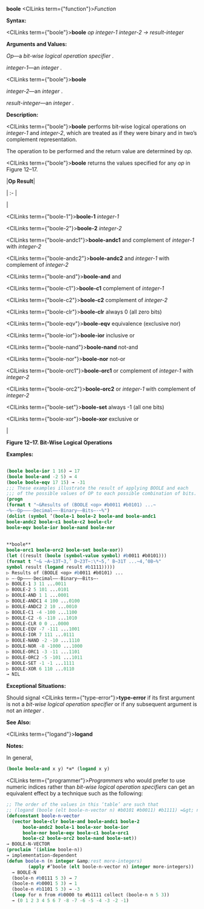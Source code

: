 **boole** <ClLinks  term={"function"}><i>Function</i></ClLinks>

**Syntax:**

<ClLinks  term={"boole"}><b>boole</b></ClLinks> *op integer-1 integer-2 → result-integer*

**Arguments and Values:**

*Op*—a *bit-wise logical operation specifier* .

*integer-1*—an *integer* .

<ClLinks  term={"boole"}><b>boole</b></ClLinks>

*integer-2*—an *integer* .

*result-integer*—an *integer* .

**Description:**

<ClLinks  term={"boole"}><b>boole</b></ClLinks> performs bit-wise logical operations on *integer-1* and *integer-2*, which are treated as if they were binary and in two’s complement representation.

The operation to be performed and the return value are determined by *op*.

<ClLinks  term={"boole"}><b>boole</b></ClLinks> returns the values specified for any *op* in Figure 12–17.

|**Op Result**|

| :- |

|<p><ClLinks  term={"boole-1"}><b>boole-1</b></ClLinks> *integer-1* </p><p><ClLinks  term={"boole-2"}><b>boole-2</b></ClLinks> *integer-2* </p><p><ClLinks  term={"boole-andc1"}><b>boole-andc1</b></ClLinks> and complement of *integer-1* with *integer-2* </p><p><ClLinks  term={"boole-andc2"}><b>boole-andc2</b></ClLinks> and *integer-1* with complement of *integer-2* </p><p><ClLinks  term={"boole-and"}><b>boole-and</b></ClLinks> and </p><p><ClLinks  term={"boole-c1"}><b>boole-c1</b></ClLinks> complement of *integer-1* </p><p><ClLinks  term={"boole-c2"}><b>boole-c2</b></ClLinks> complement of *integer-2* </p><p><ClLinks  term={"boole-clr"}><b>boole-clr</b></ClLinks> always 0 (all zero bits) </p><p><ClLinks  term={"boole-eqv"}><b>boole-eqv</b></ClLinks> equivalence (exclusive nor) </p><p><ClLinks  term={"boole-ior"}><b>boole-ior</b></ClLinks> inclusive or </p><p><ClLinks  term={"boole-nand"}><b>boole-nand</b></ClLinks> not-and </p><p><ClLinks  term={"boole-nor"}><b>boole-nor</b></ClLinks> not-or </p><p><ClLinks  term={"boole-orc1"}><b>boole-orc1</b></ClLinks> or complement of *integer-1* with *integer-2* </p><p><ClLinks  term={"boole-orc2"}><b>boole-orc2</b></ClLinks> or *integer-1* with complement of *integer-2* </p><p><ClLinks  term={"boole-set"}><b>boole-set</b></ClLinks> always -1 (all one bits) </p><p><ClLinks  term={"boole-xor"}><b>boole-xor</b></ClLinks> exclusive or</p>|

**Figure 12–17. Bit-Wise Logical Operations**

**Examples:**

```lisp
 
(boole boole-ior 1 16) → 17 
(boole boole-and -2 5) → 4 
(boole boole-eqv 17 15) → -31 
;;; These examples illustrate the result of applying BOOLE and each 
;;; of the possible values of OP to each possible combination of bits. 
(progn 
(format t "~&Results of (BOOLE <op> #b0011 #b0101) ...~ 
~%–-Op–––-Decimal––-Binary––Bits–-~%") 
(dolist (symbol ’(boole-1 boole-2 boole-and boole-andc1 
boole-andc2 boole-c1 boole-c2 boole-clr 
boole-eqv boole-ior boole-nand boole-nor 
 
 
**boole** 
boole-orc1 boole-orc2 boole-set boole-xor)) 
(let ((result (boole (symbol-value symbol) #b0011 #b0101))) 
(format t "~& ~A~13T~3,’ D~23T~:\*~5,’ B~31T ...~4,’0B~%" 
symbol result (logand result #b1111))))) 
▷ Results of (BOOLE <op> #b0011 #b0101) ... 
▷ –-Op–––-Decimal––-Binary––Bits–- 
▷ BOOLE-1 3 11 ...0011 
▷ BOOLE-2 5 101 ...0101 
▷ BOOLE-AND 1 1 ...0001 
▷ BOOLE-ANDC1 4 100 ...0100 
▷ BOOLE-ANDC2 2 10 ...0010 
▷ BOOLE-C1 -4 -100 ...1100 
▷ BOOLE-C2 -6 -110 ...1010 
▷ BOOLE-CLR 0 0 ...0000 
▷ BOOLE-EQV -7 -111 ...1001 
▷ BOOLE-IOR 7 111 ...0111 
▷ BOOLE-NAND -2 -10 ...1110 
▷ BOOLE-NOR -8 -1000 ...1000 
▷ BOOLE-ORC1 -3 -11 ...1101 
▷ BOOLE-ORC2 -5 -101 ...1011 
▷ BOOLE-SET -1 -1 ...1111 
▷ BOOLE-XOR 6 110 ...0110 
→ NIL 
```

**Exceptional Situations:**

Should signal <ClLinks  term={"type-error"}><b>type-error</b></ClLinks> if its first argument is not a *bit-wise logical operation specifier* or if any subsequent argument is not an *integer* .

**See Also:**

<ClLinks  term={"logand"}><b>logand</b></ClLinks>

**Notes:**

In general,

```lisp
(boole boole-and x y) *≡* (logand x y)
```

<ClLinks  term={"programmer"}><i>Programmers</i></ClLinks> who would prefer to use numeric indices rather than *bit-wise logical operation specifiers* can get an equivalent effect by a technique such as the following:

```lisp
;; The order of the values in this ‘table’ are such that
;; (logand (boole (elt boole-n-vector n) #b0101 #b0011) #b1111) =&gt; n
(defconstant boole-n-vector
  (vector boole-clr boole-and boole-andc1 boole-2
	  boole-andc2 boole-1 boole-xor boole-ior
	  boole-nor boole-eqv boole-c1 boole-orc1
	  boole-c2 boole-orc2 boole-nand boole-set))
→ BOOLE-N-VECTOR
(proclaim ’(inline boole-n))
→ implementation-dependent
(defun boole-n (n integer &amp;rest more-integers)
		(apply #’boole (elt boole-n-vector n) integer more-integers))
  → BOOLE-N
  (boole-n #b0111 5 3) → 7
  (boole-n #b0001 5 3) → 1
  (boole-n #b1101 5 3) → -3
  (loop for n from #b0000 to #b1111 collect (boole-n n 5 3))
  → (0 1 2 3 4 5 6 7 -8 -7 -6 -5 -4 -3 -2 -1)
```

